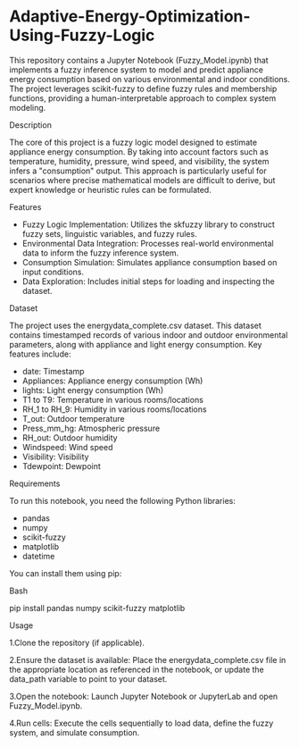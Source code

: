 # Adaptive-Energy-Optimization-Using-Fuzzy-Logic
This repository contains a Jupyter Notebook (Fuzzy_Model.ipynb) that implements a fuzzy inference system to model and predict appliance energy consumption based on various environmental and indoor conditions. The project leverages scikit-fuzzy to define fuzzy rules and membership functions, providing a human-interpretable approach to complex system modeling.

Description

The core of this project is a fuzzy logic model designed to estimate appliance energy consumption. By taking into account factors such as temperature, humidity, pressure, wind speed, and visibility, the system infers a "consumption" output. This approach is particularly useful for scenarios where precise mathematical models are difficult to derive, but expert knowledge or heuristic rules can be formulated.

Features
  * Fuzzy Logic Implementation: Utilizes the skfuzzy library to construct fuzzy sets, linguistic variables, and fuzzy rules.
  * Environmental Data Integration: Processes real-world environmental data to inform the fuzzy inference system.
  * Consumption Simulation: Simulates appliance consumption based on input conditions.
  * Data Exploration: Includes initial steps for loading and inspecting the dataset.

Dataset

The project uses the energydata_complete.csv dataset. This dataset contains timestamped records of various indoor and outdoor environmental parameters, along with appliance and light energy consumption. Key features include:

  * date: Timestamp
  * Appliances: Appliance energy consumption (Wh)
  * lights: Light energy consumption (Wh)
  * T1 to T9: Temperature in various rooms/locations
  * RH_1 to RH_9: Humidity in various rooms/locations
  * T_out: Outdoor temperature
  * Press_mm_hg: Atmospheric pressure
  * RH_out: Outdoor humidity
  * Windspeed: Wind speed
  * Visibility: Visibility
  * Tdewpoint: Dewpoint

Requirements

To run this notebook, you need the following Python libraries:

  * pandas
  * numpy
  * scikit-fuzzy
  * matplotlib
  * datetime

You can install them using pip:

Bash

pip install pandas numpy scikit-fuzzy matplotlib

Usage
 
  1.Clone the repository (if applicable).
  
  2.Ensure the dataset is available: Place the energydata_complete.csv file in the appropriate location as referenced in the notebook, or update the data_path variable to point to your dataset.
  
  3.Open the notebook: Launch Jupyter Notebook or JupyterLab and open Fuzzy_Model.ipynb.
  
  4.Run cells: Execute the cells sequentially to load data, define the fuzzy system, and simulate consumption.
